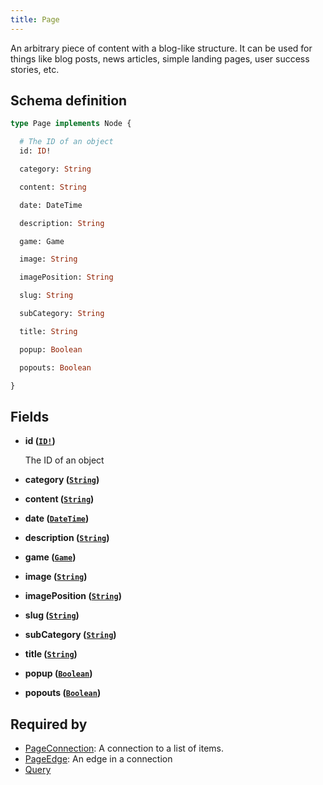 ```yaml
---
title: Page
---
```


An arbitrary piece of content with a blog-like structure. It can be used for things like blog posts, news articles, simple landing pages, user success stories, etc.

## Schema definition
```graphql
type Page implements Node {

  # The ID of an object
  id: ID!

  category: String

  content: String

  date: DateTime

  description: String

  game: Game

  image: String

  imagePosition: String

  slug: String

  subCategory: String

  title: String

  popup: Boolean

  popouts: Boolean

}
```

## Fields

* **id ([`ID!`](graphql/schema/id.md))**

  The ID of an object

* **category ([`String`](graphql/schema/string.md))**


* **content ([`String`](graphql/schema/string.md))**


* **date ([`DateTime`](graphql/schema/datetime.md))**


* **description ([`String`](graphql/schema/string.md))**


* **game ([`Game`](graphql/schema/game.md))**


* **image ([`String`](graphql/schema/string.md))**


* **imagePosition ([`String`](graphql/schema/string.md))**


* **slug ([`String`](graphql/schema/string.md))**


* **subCategory ([`String`](graphql/schema/string.md))**


* **title ([`String`](graphql/schema/string.md))**


* **popup ([`Boolean`](graphql/schema/boolean.md))**


* **popouts ([`Boolean`](graphql/schema/boolean.md))**



## Required by
* [PageConnection](graphql/schema/pageconnection.md): A connection to a list of items.
* [PageEdge](graphql/schema/pageedge.md): An edge in a connection
* [Query](graphql/schema/query.md)
